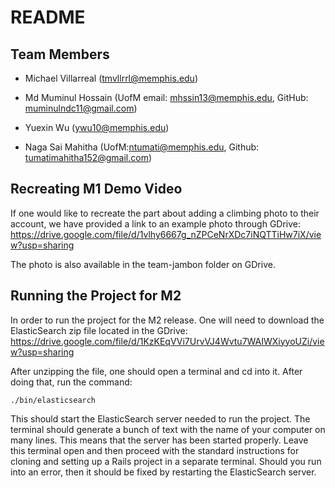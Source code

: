 # README

## Team Members

- Michael Villarreal (tmvllrrl@memphis.edu)

- Md Muminul Hossain (UofM email: mhssin13@memphis.edu, GitHub: muminulndc11@gmail.com)

- Yuexin Wu (ywu10@memphis.edu)

- Naga Sai Mahitha (UofM:ntumati@memphis.edu, Github: tumatimahitha152@gmail.com)

## Recreating M1 Demo Video

If one would like to recreate the part about adding a climbing photo to their account, we have provided a link to an example photo through GDrive:
https://drive.google.com/file/d/1vlhy6667g_nZPCeNrXDc7iNQTTiHw7iX/view?usp=sharing

The photo is also available in the team-jambon folder on GDrive.


## Running the Project for M2

In order to run the project for the M2 release. One will need to download the ElasticSearch zip file located in the GDrive:
https://drive.google.com/file/d/1KzKEqVVi7UrvVJ4Wvtu7WAIWXiyyoUZi/view?usp=sharing

After unzipping the file, one should open a terminal and cd into it. After doing that, run the command:
```
./bin/elasticsearch
```

This should start the ElasticSearch server needed to run the project. The terminal should generate a bunch of text with the name of your computer on many lines. This means that the server has been started properly. Leave this terminal open and then proceed with the standard instructions for cloning and setting up a Rails project in a separate terminal. Should you run into an error, then it should be fixed by restarting the ElasticSearch server.
